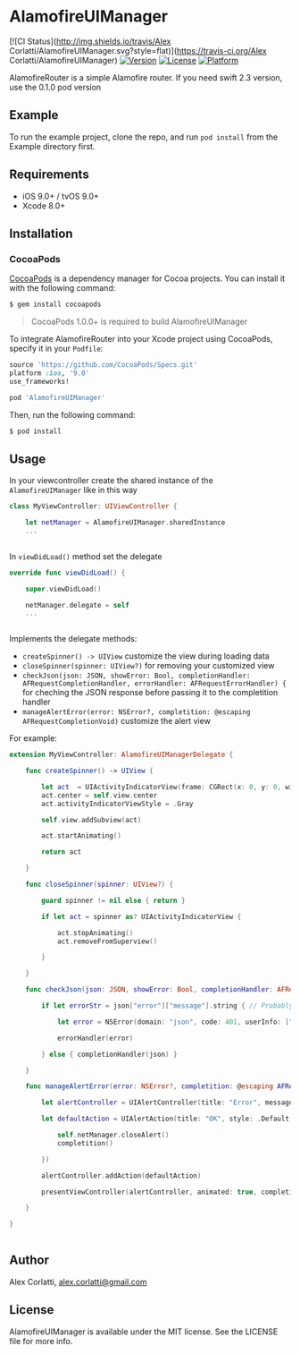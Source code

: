 # AlamofireUIManager

[![CI Status](http://img.shields.io/travis/Alex Corlatti/AlamofireUIManager.svg?style=flat)](https://travis-ci.org/Alex Corlatti/AlamofireUIManager)
[![Version](https://img.shields.io/cocoapods/v/AlamofireUIManager.svg?style=flat)](http://cocoapods.org/pods/AlamofireUIManager)
[![License](https://img.shields.io/cocoapods/l/AlamofireUIManager.svg?style=flat)](http://cocoapods.org/pods/AlamofireUIManager)
[![Platform](https://img.shields.io/cocoapods/p/AlamofireUIManager.svg?style=flat)](http://cocoapods.org/pods/AlamofireUIManager)

AlamofireRouter is a simple Alamofire router. If you need swift 2.3 version, use the 0.1.0 pod version

## Example

To run the example project, clone the repo, and run `pod install` from the Example directory first.

## Requirements

- iOS 9.0+ / tvOS 9.0+
- Xcode 8.0+

## Installation

### CocoaPods

[CocoaPods](http://cocoapods.org) is a dependency manager for Cocoa projects. You can install it with the following command:

```bash
$ gem install cocoapods
```

> CocoaPods 1.0.0+ is required to build AlamofireUIManager

To integrate AlamofireRouter into your Xcode project using CocoaPods, specify it in your `Podfile`:

```ruby
source 'https://github.com/CocoaPods/Specs.git'
platform :ios, '9.0'
use_frameworks!

pod 'AlamofireUIManager'
```

Then, run the following command:

```bash
$ pod install
```

## Usage
In your viewcontroller create the shared instance of the ```
AlamofireUIManager``` like in this way

```swift
class MyViewController: UIViewController {

	let netManager = AlamofireUIManager.sharedInstance
	...
	
```

In ``` viewDidLoad() ``` method set the delegate

```swift
override func viewDidLoad() {

	super.viewDidLoad()

   	netManager.delegate = self
   	...
	
```

Implements the delegate methods:

*  ```createSpinner() -> UIView``` customize the view during loading data
*  ```closeSpinner(spinner: UIView?)``` for removing your customized view
*  ```checkJson(json: JSON, showError: Bool, completionHandler: AFRequestCompletionHandler, errorHandler: AFRequestErrorHandler) {``` for cheching the JSON response before passing it to the completition handler
*  ```manageAlertError(error: NSError?, completition: @escaping AFRequestCompletionVoid)``` customize the alert view

For example:

```swift
extension MyViewController: AlamofireUIManagerDelegate {

    func createSpinner() -> UIView {

        let act  = UIActivityIndicatorView(frame: CGRect(x: 0, y: 0, width: 50, height: 50))
        act.center = self.view.center
        act.activityIndicatorViewStyle = .Gray

        self.view.addSubview(act)

        act.startAnimating()

        return act

    }

    func closeSpinner(spinner: UIView?) {

        guard spinner != nil else { return }

        if let act = spinner as? UIActivityIndicatorView {

            act.stopAnimating()
            act.removeFromSuperview()

        }

    }

    func checkJson(json: JSON, showError: Bool, completionHandler: AFRequestCompletionHandler, errorHandler: AFRequestErrorHandler) {

        if let errorStr = json["error"]["message"].string { // Probably authorization required

            let error = NSError(domain: "json", code: 401, userInfo: ["info": errorStr])

            errorHandler(error)

        } else { completionHandler(json) }

    }

    func manageAlertError(error: NSError?, completition: @escaping AFRequestCompletionVoid) {

        let alertController = UIAlertController(title: "Error", message: error?.description, preferredStyle: .Alert)

        let defaultAction = UIAlertAction(title: "OK", style: .Default, handler: { _ in

            self.netManager.closeAlert()
            completition()

        })

        alertController.addAction(defaultAction)

        presentViewController(alertController, animated: true, completion: nil)

    }

}
	
```

## Author

Alex Corlatti, alex.corlatti@gmail.com

## License

AlamofireUIManager is available under the MIT license. See the LICENSE file for more info.
